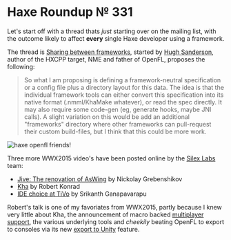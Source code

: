 [_template]: ../templates/roundup.html
[date]: / "2015-08-03 14:09:00"
[modified]: / "2015-08-03 14:09:00"
[published]: / "2015-08-03 14:09:00"
[“”]: a ""
# Haxe Roundup № 331

Let's start off with a thread thats _just_ starting over on the mailing list,
with the outcome likely to affect **every** single Haxe developer using a
framework.

The thread is [Sharing between frameworks][l1], started by [Hugh Sanderson][tw1],
author of the HXCPP target, NME and father of OpenFL, proposes the following:
	
> So what I am proposing is defining a framework-neutral specification or a config
file plus a directory layout for this data.  The idea is that the individual 
framework tools can either convert this specification into its native format 
(.nmml/KhaMake whatever), or read the spec directly.  It may also require 
some code-gen (eg, generate hooks, maybe JNI calls). A slight variation on this 
would be add an additional "frameworks" directory where other frameworks can 
pull-request their custom build-files, but I think that this could be more work.

![haxe openfl friends!](/img/331/friends.png "Hello! We are FRIENDS! by CHAU Guillaume (@Akryum)")

Three more WWX2015 video's have been posted online by the [Silex Labs][tw2] team:
	
- [Jive: The renovation of AsWing][l2] by Nickolay Grebenshikov
- [Kha][l3] by Robert Konrad
- [IDE choice at TiVo][l4] by Srikanth Ganapavarapu

Robert's talk is one of my favoriates from WWX2015, partly because I knew very little
about Kha, the announcement of macro backed [multiplayer support][l5], the
various underlying tools and _cheekily_ beating OpenFL to export to consoles 
via its new [export to Unity][l6] feature.

[tw2]: https://twitter.com/silexlabs "@silexlabs"
[tw1]: https://twitter.com/GameHaxe "@GameHaxe"

[l6]: http://tech.ktxsoftware.com/wwx-news-part-1-export-to-unity/ "Kha - Export to Unity"
[l5]: http://tech.ktxsoftware.com/wwx-news-part-2-networked-multiplayer/ "Kha - Networked Multiplayer"
[l4]: http://www.silexlabs.org/ide-choice-at-tivo/ "IDE choice at TiVo"
[l3]: http://www.silexlabs.org/kha/ "Kha"
[l2]: http://www.silexlabs.org/jive-the-renovation-of-aswing/ "Jive: The renovation of AsWing"
[l1]: https://groups.google.com/forum/#!msg/haxelang/r5T-wNknAWI/Qf3JpD-tDAAJ "Sharing between frameworks (Nme / OpenFL / Kha / GameDuell / Heaps / Snow / etc)"